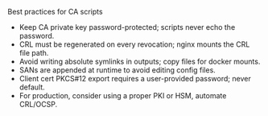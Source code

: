 Best practices for CA scripts
- Keep CA private key password-protected; scripts never echo the password.
- CRL must be regenerated on every revocation; nginx mounts the CRL file path.
- Avoid writing absolute symlinks in outputs; copy files for docker mounts.
- SANs are appended at runtime to avoid editing config files.
- Client cert PKCS#12 export requires a user-provided password; never default.
- For production, consider using a proper PKI or HSM, automate CRL/OCSP.
